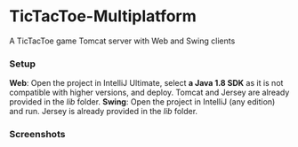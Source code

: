 # TicTacToe-Multiplatform
A TicTacToe game Tomcat server with Web and Swing clients

### Setup
**Web**: Open the project in IntelliJ Ultimate, select **a Java 1.8 SDK** as it is not compatible with higher versions, and deploy. Tomcat and Jersey are already provided in the *lib* folder.
**Swing**: Open the project in IntelliJ (any edition) and run. Jersey is already provided in the *lib* folder.

### Screenshots
